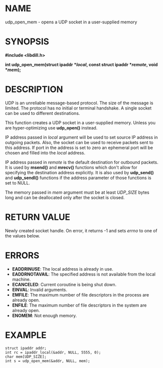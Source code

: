 # NAME

udp_open_mem - opens a UDP socket in a user-supplied memory

# SYNOPSIS

**#include &lt;libdill.h>**

**int udp_open_mem(struct ipaddr **\*_local_**, const struct ipaddr **\*_remote_**, void **\*_mem_**);**

# DESCRIPTION

UDP is an unreliable message-based protocol. The size of the message is limited. The protocol has no initial or terminal handshake. A single socket can be used to different destinations.

This function creates a UDP socket in a user-supplied memory. Unless you are hyper-optimizing use **udp_open()** instead.

IP address passed in _local_ argument will be used to set source IP address in outgoing packets. Also, the socket can be used to receive packets sent to this address. If port in the address is set to zero an ephemeral port will be chosen and filled into the _local_ address.

IP address passed in _remote_ is the default destination for outbound packets. It is used by **msend()** and **mrecv()** functions which don't allow for specifying the destination address explicitly. It is also used by **udp_send()** and **udp_sendl()** functions if the address parameter of those functions is set to NULL.

The memory passed in _mem_ argument must be at least _UDP\_SIZE_ bytes long and can be deallocated only after the socket is closed.

# RETURN VALUE

Newly created socket handle. On error, it returns -1 and sets _errno_ to one of the values below.

# ERRORS

* **EADDRINUSE**: The local address is already in use.
* **EADDRNOTAVAIL**: The specified address is not available from the local machine.
* **ECANCELED**: Current coroutine is being shut down.
* **EINVAL**: Invalid arguments.
* **EMFILE**: The maximum number of file descriptors in the process are already open.
* **ENFILE**: The maximum number of file descriptors in the system are already open.
* **ENOMEM**: Not enough memory.

# EXAMPLE

```
struct ipaddr addr;
int rc = ipaddr_local(&addr, NULL, 5555, 0);
char mem[UDP_SIZE];
int s = udp_open_mem(&addr, NULL, mem);
```
